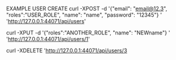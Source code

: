 
EXAMPLE USER CREATE
curl -XPOST -d '{"email": "email@12.3", "roles":"USER_ROLE", "name": "name", "password": "12345"} ' 'http://127.0.0.1:44071/api/users'


curl -XPUT -d '{"roles":"ANOTHER_ROLE", "name": "NEWname"} ' 'http://127.0.0.1:44071/api/users/1'

curl -XDELETE 'http://127.0.0.1:44071/api/users/3
